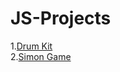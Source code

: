 # JS-Projects

1.[Drum Kit](https://vaishnavim1610.github.io/JS-Projects/DrumKit)<br>
2.[Simon Game](https://vaishnavim1610.github.io/JS-Projects/SimonGame)
